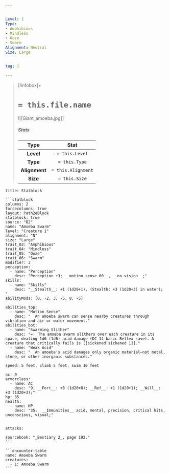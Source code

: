 ```yaml
---


Level: 1
Type:
- Amphibious
- Mindless
- Ooze
- Swarm
Alignment: Neutral
Size: Large


tag: 👹

---
```


> [!infobox]+
> #  `= this.file.name`
> ![[Giant_amoeba.jpg]]
> ##### Stats
> Type | Stat |
> :---:|:---:|
> **Level** | `= this.Level` |
> **Type** | `= this.Type` |
> **Alignment** | `= this.Alignment` |
> **Size** | `= this.Size` |



````ad-info
title: Statblock

```statblock
columns: 2
forcecolumns: true
layout: Path2eBlock
statblock: true
source: "B2"
name: "Amoeba Swarm"
level: "Creature 1"
alignment: "N"
size: "Large"
trait_03: "Amphibious"
trait_04: "Mindless"
trait_05: "Ooze"
trait_06: "Swarm"
modifier: 3
perception:
  - name: "Perception"
    desc: "Perception +3; __motion sense 60__, __no vision__;"
skills:
  - name: "Skills"
    desc: "__Stealth__: +1 (1d20+1), (Stealth: +3 (1d20+3) in water); "
abilityMods: [0, -2, 3, -5, 0, -5]

abilities_top:
  - name: "Motion Sense"
    desc: "  An amoeba swarm can sense nearby creatures through vibration and air or water movement."
abilities_bot:
  - name: "Swarming Slither"
    desc: "⬻  The amoeba swarm slithers over each creature in its space, dealing 1d6 (1d6) acid damage (DC 14 basic Reflex save). A creature that critically fails is [[sickened|sickened 1]]."
  - name: "Weak Acid"
    desc: "  An amoeba's acid damages only organic material—not metal, stone, or other inorganic substances."

speed: 5 feet, climb 5 feet, swim 10 feet

ac: 9
armorclass:
  - name: AC
    desc: "9; __Fort__: +8 (1d20+8); __Ref__: +1 (1d20+1); __Will__: +3 (1d20+3);"
hp: 35
health:
  - name: HP
    desc: "35;  __Immunities__ acid, mental, precision, critical hits, unconscious, visual;"


attacks:

sourcebook: "_Bestiary 2_, page 192."
```

```encounter-table
name: Amoeba Swarm
creatures:
  - 1: Amoeba Swarm
```

````


